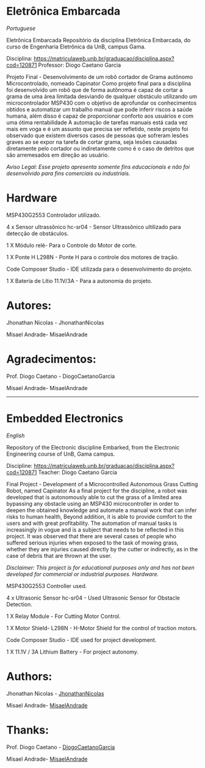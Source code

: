 # Eletrônica Embarcada


*Portuguese*

Eletrônica Embarcada
Repositório da disciplina Eletrônica Embarcada, do curso de Engenharia Eletrônica da UnB, campus Gama.

Disciplina: https://matriculaweb.unb.br/graduacao/disciplina.aspx?cod=120871
Professor: Diogo Caetano Garcia

Projeto Final - Desenvolvimento de um robô cortador de Grama autônomo Microcontrolado, nomeado Capinator 
Como projeto final para a disciplina foi desenvolvido um robô que de forma autônoma é capaz de cortar a grama de uma área limitada desviando de qualquer obstáculo utilizando um microcontrolador MSP430 com o objetivo de aprofundar os conhecimentos obtidos e automatizar um trabalho manual que pode inferir riscos a saúde humana, além disso é capaz de proporcionar conforto aos usuários e com uma ótima rentabilidade 
A automação de tarefas manuais está cada vez mais em voga e é um assunto que precisa ser refletido, neste projeto foi observado que existem diversos casos de pessoas que sofreram lesões graves ao se expor na tarefa de cortar grama, seja lesões causadas diretamente pelo cortador ou indiretamente como é o caso de detritos que são arremesados em direção ao usuário.

*Aviso Legal: Esse projeto apresenta somente fins educacionais e não foi desenvolvido para fins comerciais ou industriais.*

# Hardware

MSP430G2553 Controlador utilizado.

4 x Sensor ultrassônico hc-sr04 - Sensor Ultrassônico ultilizado para detecção de obstáculos.

1 X Módulo relé- Para o Controle do Motor de corte.

1 X Ponte H L298N - Ponte H para o controle dos motores de tração.

Code Composer Studio - IDE utilizada para o desenvolvimento do projeto.

1 X Bateria de Lítio 11.1V/3A - Para a autonomia do projeto.

# Autores:

Jhonathan Nicolas - JhonathanNicolas

Misael Andrade-  MisaelAndrade

# Agradecimentos:

Prof. Diogo Caetano - DiogoCaetanoGarcia

Misael Andrade-  MisaelAndrade






---------------------------------------------------------------------------------------------------------------------------------------



# Embedded Electronics


*English*



Repository of the Electronic discipline Embarked, from the Electronic Engineering course of UnB, Gama campus.

Discipline: https://matriculaweb.unb.br/graduacao/disciplina.aspx?cod=120871
Teacher: Diogo Caetano Garcia

Final Project - Development of a Microcontrolled Autonomous Grass Cutting Robot, named Capinator
As a final project for the discipline, a robot was developed that is autonomously able to cut the grass of a limited area bypassing any obstacle using an MSP430 microcontroller in order to deepen the obtained knowledge and automate a manual work that can infer risks to human health, Beyond addition, it is able to provide comfort to the users and with great profitability. The automation of manual tasks is increasingly in vogue and is a subject that needs to be reflected in this project. It was observed that there are several cases of people who suffered serious injuries when exposed to the task of mowing grass, whether they are injuries caused directly by the cutter or indirectly, as in the case of debris that are thrown at the user.

*Disclaimer: This project is for educational purposes only and has not been developed for commercial or industrial purposes.
Hardware.*

MSP430G2553 Controller used.

4 x Ultrasonic Sensor hc-sr04 - Used Ultrasonic Sensor for Obstacle Detection.

1 X Relay Module - For Cutting Motor Control.

1 X Motor Shield- L298N - H-Motor Shield for the control of traction motors.

Code Composer Studio - IDE used for project development.

1 X 11.1V / 3A Lithium Battery - For project autonomy.

# Authors:

Jhonathan Nicolas - [JhonathanNicolas](https://github.com/JhonathanNicolas)

Misael Andrade- [MisaelAndrade](https://github.com/MisaelAndrade)

# Thanks:

Prof. Diogo Caetano - [DiogoCaetanoGarcia](https://github.com/DiogoCaetanoGarcia)

Misael Andrade- [MisaelAndrade](https://github.com/MisaelAndrade)
